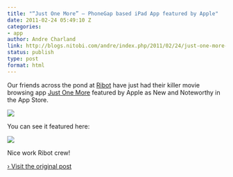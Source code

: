 ```yaml
---
title: "“Just One More” – PhoneGap based iPad App featured by Apple"
date: 2011-02-24 05:49:10 Z
categories:
- app
author: Andre Charland
link: http://blogs.nitobi.com/andre/index.php/2011/02/24/just-one-more-phonegap-based-ipad-app-featured-by-apple/
status: publish
type: post
format: html
---
```


Our friends across the pond at [Ribot](http://ribot.co.uk) have just had their killer movie browsing app [Just One More](http://itunes.apple.com/gb/app/justonemore/id418882441?mt=8) featured by Apple as New and Noteworthy in the App Store.

![](http://ribot.co.uk/wp-content/uploads/2011/02/marketingShotSmall.png)

You can see it featured here:

![](http://ribot.co.uk/wp-content/uploads/2011/02/NewAndNoteworthy.png)

Nice work Ribot crew!

[› Visit the original post](http://blogs.nitobi.com/andre/index.php/2011/02/24/just-one-more-phonegap-based-ipad-app-featured-by-apple/)
